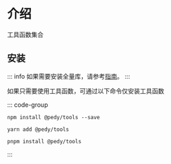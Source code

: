 # 介绍

工具函数集合

## 安装

::: info
如果需要安装全量库，请参考[指南](/guide/)。
:::

如果只需要使用工具函数，可通过以下命令仅安装工具函数

::: code-group

```shell [npm]
npm install @pedy/tools --save
```

```shell [yarn]
yarn add @pedy/tools
```

```shell [pnpm]
pnpm install @pedy/tools
```

:::
